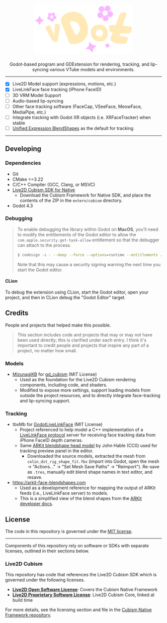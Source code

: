 <h1 align="center">
  <img width="320" src="/support_files/assets/logo-transparent.png" />
</h1>

<p align="center" style="text-align: center;">
  Godot-based program and GDExtension for rendering, tracking, and lip-syncing various VTube models and environments.  
</p>

-----

- [x] Live2D Model support (expressions, motions, etc.)
- [x] LiveLinkFace face tracking (iPhone FaceID)
- [ ] 3D VRM Model Support
- [ ] Audio-based lip-syncing
- [ ] Other face tracking software (FaceCap, VSeeFace, MeowFace, MediaPipe, etc.)
- [ ] Integrate tracking with Godot XR objects (i.e. XRFaceTracker) when stable
- [ ] [Unified Expression BlendShapes](https://docs.vrcft.io/docs/tutorial-avatars/tutorial-avatars-extras/unified-blendshapes) as the default for tracking

-----

## Developing

### Dependencies

- Git
- CMake <=3.22
- C/C++ Compiler (GCC, Clang, or MSVC)
- [Live2D Cubism SDK for Native](https://www.live2d.com/en/sdk/download/native/)
  - Download the Cubism Framework for Native SDK, and place the contents of the ZIP in the `extern/cubism` directory.
- Godot 4.3

### Debugging

> To enable debugging the library within Godot on **MacOS**, you'll need to modify the entitlements of the Godot editor to allow the `com.apple.security.get-task-allow` entitlement so that the debugger can attach to the process.
> ```bash
> $ codesign -s - --deep --force --options=runtime --entitlements ./editor.entitlements /Applications/Godot.app
> ```
> Note that this may cause a security signing warning the next time you start the Godot editor.

#### CLion

To debug the extension using CLion, start the Godot editor, open your project, and then in CLion debug the "Godot Editor" target.

## Credits

People and projects that helped make this possible.

> This section includes code and projects that may or may not have been used directly; this is clarified under each entry. I think it's important to credit people and projects that inspire any part of a project, no matter how small.

### Models

* [MizunagiKB](https://github.com/MizunagiKB) for [gd_cubism](https://github.com/MizunagiKB/gd_cubism) (MIT License)
  * Used as the foundation for the Live2D Cubism rendering components, including code, and shaders.
  * Modified to expose more settings, support loading models from outside the project resources, and to directly integrate face-tracking and lip-syncing support.

### Tracking

* tbxMb for [GodotLiveLinkFace](https://github.com/tbxMb/GodotLiveLinkFace/tree/main) (MIT License)
  * Project referenced to help model a C++ implementation of a [LiveLinkFace protocol](https://github.com/tbxMb/GodotLiveLinkFace/blob/main/doc/proto.md) server for receiving face tracking data from iPhone FaceID depth cameras.
  * Same [ARKit blendshape head model](http://filmicworlds.com/blog/solving-face-scans-for-arkit/) by John Hable (CC0) used for tracking preview panel in the editor. 
    * Downloaded the source models, extracted the mesh from `colin_dst_rig_shape_fit.fbx` (import into Godot, open the mesh -> "Actions..." -> "Set Mesh Save Paths" -> "Reimport"). Re-save as `.tres`, manually edit blend shape names in text editor, and resave.
* https://arkit-face-blendshapes.com 
  * Used as a development reference for mapping the output of ARKit feeds (i.e., LiveLinkFace server) to models.
  * This is a simplified view of the blend shapes from the [ARKit developer docs](https://developer.apple.com/documentation/arkit/arfaceanchor/blendshapelocation).

## License

The code in this repository is governed under the [MIT license](LICENSE.md).

-----

Components of this repository rely on software or SDKs with separate licenses, outlined in their sections below.

### Live2D Cubism

This repository has code that references the Live2D Cubism SDK which is governed under the following licenses.

 - **[Live2D Open Software License](https://www.live2d.com/eula/live2d-open-software-license-agreement_en.html)**: Covers the Cubism Native Framework 
 - **[Live2D Proprietary Software License](https://www.live2d.com/eula/live2d-open-software-license-agreement_en.html)**: Live2D Cubism Core, linked at build time

For more details, see the licensing section and file in the [Cubism Native Framework repository](https://github.com/Live2D/CubismNativeFramework/tree/develop). 
